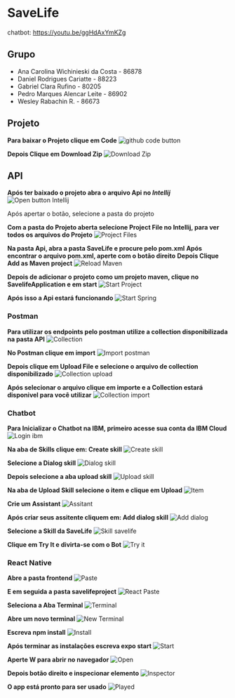 # SaveLife
chatbot: https://youtu.be/ggHdAxYmKZg


## Grupo
* Ana Carolina Wichinieski da Costa - 86878
* Daniel Rodrigues Cariatte - 88223
* Gabriel Clara Rufino - 80205
* Pedro Marques Alencar Leite - 86902
* Wesley Rabachin R. - 86673


## Projeto
**Para baixar o Projeto clique em Code**
![github code button](./img/github.png)

**Depois Clique em Download Zip**
![Download Zip](./img/zip.png)


## API
**Após ter baixado o projeto abra o arquivo Api no *Intellij***
![Open button Intellij](./img/api/open.png)

Após apertar o botão, selecione a pasta do projeto

**Com a pasta do Projeto aberta selecione Project File no Intellij, para ver todos os arquivos do Projeto**
![Project Files](./img/api/files.png)


**Na pasta Api, abra a pasta SaveLife e procure pelo pom.xml**
**Após encontrar o arquivo pom.xml, aperte com o botão direito**
**Depois Clique Add as Maven project**
![Reload Maven](./img/api/maven.png)

**Depois de adicionar o projeto como um projeto maven, clique no SavelifeApplication e em start**
![Start Project](./img/api/start.png)

**Após isso a Api estará funcionando**
![Start Spring](./img/api/spring.png)

### Postman
**Para utilizar os endpoints pelo postman utilize a collection disponibilizada na pasta API**
![Collection](./img/postman/collection.png)

**No Postman clique em import**
![Import postman](./img/postman/import.png)

**Depois clique em Upload File e selecione o arquivo de collection disponibilizado**
![Collection upload](./img/postman/upload.png)

**Após selecionar o arquivo clique em importe e a Collection estará disponivel para você utilizar**
![Collection import](./img/postman/importbtn.png)


### Chatbot

**Para Inicializar o Chatbot na IBM, primeiro acesse sua conta da IBM Cloud**
![Login ibm](./img/chatbot/Login%20IBM.png)

**Na aba de Skills clique em: Create skill**
![Create skill](./img/chatbot/createSkill.png)

**Selecione a Dialog skill**
![Dialog skill](./img/chatbot/dialog.png)

**Depois selecione a aba upload skill**
![Upload skill](./img/chatbot/upload.png)

**Na aba de Upload Skill selecione o item e clique em Upload**
![Item](./img/chatbot/select.png)

**Crie um Assistant**
![Assitant](./img/chatbot/createAssistant.png)

**Após criar seus assitente cliquem em: Add dialog skill**
![Add dialog](./img/chatbot/addDialog.png)

**Selecione a Skill da SaveLife**
![Skill savelife](./img/chatbot/add.png)

**Clique em Try It e divirta-se com o Bot**
![Try it](./img/chatbot/tente.png)

### React Native

**Abre a pasta frontend**
![Paste](./img/react/paste.png)

**E em seguida a pasta savelifeproject**
![React Paste](./img/react/reactPaste.png)

**Seleciona a Aba Terminal**
![Terminal](./img/react/terminal.png)

**Abre um novo terminal**
![New Terminal](./img/react/newTerminal.png)

**Escreva npm install**
![Install](./img/react/install.png)

**Após terminar as instalações escreva expo start**
![Start](./img/react/start.png)

**Aperte W para abrir no navegador**
![Open](./img/react/open.png)

**Depois botão direito e inspecionar elemento**
![Inspector](./img/react/inspetor.png)

**O app está pronto para ser usado**
![Played](./img/react/played.png)
